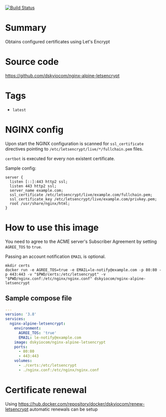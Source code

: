 [![Build Status](https://travis-ci.com/dskyiocom/nginx-alpine-letsencrypt.svg?branch=main)](https://travis-ci.com/dskyiocom/nginx-alpine-letsencrypt)

# Summary

Obtains configured certificates using Let's Encrypt

# Source code

https://github.com/dskyiocom/nginx-alpine-letsencrypt

# Tags

- `latest`

# NGINX config

Upon start the NGINX configuration is scanned for `ssl_certificate` directives pointing to `/etc/letsencrypt/live/*/fullchain.pem` files.

`certbot` is executed for every non existent certificate.

Sample config:
```
server {
  listen [::]:443 http2 ssl;
  listen 443 http2 ssl;
  server_name example.com;
  ssl_certificate /etc/letsencrypt/live/example.com/fullchain.pem;
  ssl_certificate_key /etc/letsencrypt/live/example.com/privkey.pem;
  root /usr/share/nginx/html;
}
```

# How to use this image

You need to agree to the ACME server's Subscriber Agreement by setting `AGREE_TOS` to `true`.

Passing an account notification `EMAIL` is optional.

```console
mkdir certs
docker run -e AGREE_TOS=true -e EMAIL=le-notify@example.com -p 80:80 -p 443:443 -v "$PWD/certs:/etc/letsencrypt" -v "$PWD/nginx.conf:/etc/nginx/nginx.conf" dskyiocom/nginx-alpine-letsencrypt
```

## Sample compose file

```yaml
---
version: '3.8'
services:
  nginx-alpine-letsencrypt:
    environment:
      AGREE_TOS: 'true'
      EMAIL: le-notify@example.com
    image: dskyiocom/nginx-alpine-letsencrypt
    ports:
      - 80:80
      - 443:443
    volumes:
      - ./certs:/etc/letsencrypt
      - ./nginx.conf:/etc/nginx/nginx.conf
```

# Certificate renewal

Using https://hub.docker.com/repository/docker/dskyiocom/renew-letsencrypt automatic renewals can be setup
